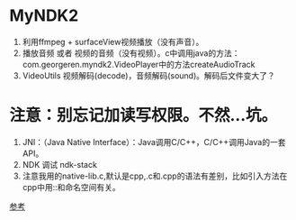 # MyNDK2
 1. 利用ffmpeg + surfaceView视频播放（没有声音）。
 2. 播放音频 或者 视频的音频（没有视频）。c中调用java的方法：com.georgeren.myndk2.VideoPlayer中的方法createAudioTrack
 3. VideoUtils 视频解码(decode)，音频解码(sound)。解码后文件变大了？
# 注意：别忘记加读写权限。不然...坑。
 1. JNI：（Java Native Interface）：Java调用C/C++，C/C++调用Java的一套API。
 2. NDK 调试 ndk-stack
 3. 注意我用的native-lib.c,默认是cpp,.c和.cpp的语法有差别，比如引入方法在cpp中用::和命名空间有关。
 
[参考](http://www.jianshu.com/p/10406b11552f)